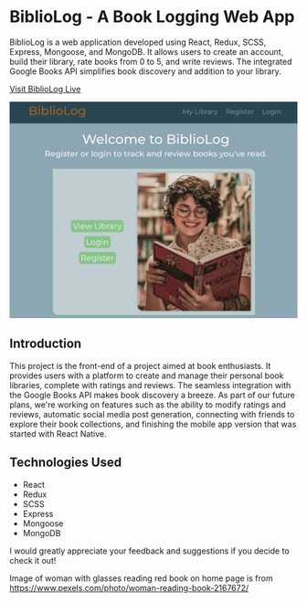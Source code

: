 # BiblioLog - A Book Logging Web App

BiblioLog is a web application developed using React, Redux, SCSS, Express, Mongoose, and MongoDB. It allows users to create an account, build their library, rate books from 0 to 5, and write reviews. The integrated Google Books API simplifies book discovery and addition to your library.

[Visit BiblioLog Live](https://library-seven-mu.vercel.app/)

![BiblioLog Screenshot](./src/assets/BiblioLogScreenshot.png)

## Introduction

This project is the front-end of a project aimed at book enthusiasts. It provides users with a platform to create and manage their personal book libraries, complete with ratings and reviews. The seamless integration with the Google Books API makes book discovery a breeze. As part of our future plans, we're working on features such as the ability to modify ratings and reviews, automatic social media post generation, connecting with friends to explore their book collections, and finishing the mobile app version that was started with React Native.

## Technologies Used

- React
- Redux
- SCSS
- Express
- Mongoose
- MongoDB

I would greatly appreciate your feedback and suggestions if you decide to check it out!

Image of woman with glasses reading red book on home page is from https://www.pexels.com/photo/woman-reading-book-2167672/
